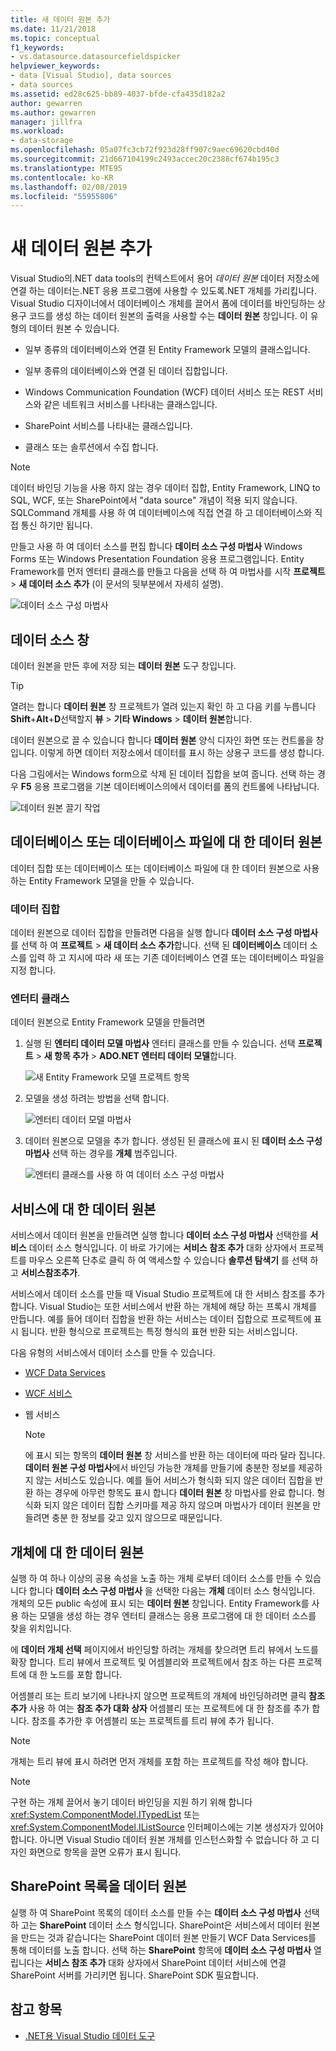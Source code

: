 ```yaml
---
title: 새 데이터 원본 추가
ms.date: 11/21/2018
ms.topic: conceptual
f1_keywords:
- vs.datasource.datasourcefieldspicker
helpviewer_keywords:
- data [Visual Studio], data sources
- data sources
ms.assetid: ed28c625-bb89-4037-bfde-cfa435d182a2
author: gewarren
ms.author: gewarren
manager: jillfra
ms.workload:
- data-storage
ms.openlocfilehash: 05a07fc3cb72f923d28ff907c9aec69620cbd40d
ms.sourcegitcommit: 21d667104199c2493accec20c2388cf674b195c3
ms.translationtype: MTE95
ms.contentlocale: ko-KR
ms.lasthandoff: 02/08/2019
ms.locfileid: "55955806"
---
```

# <a name="add-new-data-sources"></a>새 데이터 원본 추가

Visual Studio의.NET data tools의 컨텍스트에서 용어 *데이터 원본* 데이터 저장소에 연결 하는 데이터는.NET 응용 프로그램에 사용할 수 있도록.NET 개체를 가리킵니다. Visual Studio 디자이너에서 데이터베이스 개체를 끌어서 폼에 데이터를 바인딩하는 상용구 코드를 생성 하는 데이터 원본의 출력을 사용할 수는 **데이터 원본** 창입니다. 이 유형의 데이터 원본 수 있습니다.

- 일부 종류의 데이터베이스와 연결 된 Entity Framework 모델의 클래스입니다.

- 일부 종류의 데이터베이스와 연결 된 데이터 집합입니다.

- Windows Communication Foundation (WCF) 데이터 서비스 또는 REST 서비스와 같은 네트워크 서비스를 나타내는 클래스입니다.

- SharePoint 서비스를 나타내는 클래스입니다.

- 클래스 또는 솔루션에서 수집 합니다.

> [!NOTE]
> 데이터 바인딩 기능을 사용 하지 않는 경우 데이터 집합, Entity Framework, LINQ to SQL, WCF, 또는 SharePoint에서 "data source" 개념이 적용 되지 않습니다. SQLCommand 개체를 사용 하 여 데이터베이스에 직접 연결 하 고 데이터베이스와 직접 통신 하기만 됩니다.

만들고 사용 하 여 데이터 소스를 편집 합니다 **데이터 소스 구성 마법사** Windows Forms 또는 Windows Presentation Foundation 응용 프로그램입니다. Entity Framework를 먼저 엔터티 클래스를 만들고 다음을 선택 하 여 마법사를 시작 **프로젝트** > **새 데이터 소스 추가** (이 문서의 뒷부분에서 자세히 설명).

![데이터 소스 구성 마법사](../data-tools/media/data-source-configuration-wizard.png)

## <a name="data-sources-window"></a>데이터 소스 창

데이터 원본을 만든 후에 저장 되는 **데이터 원본** 도구 창입니다.

> [!TIP]
> 열려는 합니다 **데이터 원본** 창 프로젝트가 열려 있는지 확인 하 고 다음 키를 누릅니다 **Shift**+**Alt**+**D**선택할지 **뷰** > **기타 Windows** > **데이터 원본**합니다.

데이터 원본으로 끌 수 있습니다 합니다 **데이터 원본** 양식 디자인 화면 또는 컨트롤을 창입니다. 이렇게 하면 데이터 저장소에서 데이터를 표시 하는 상용구 코드를 생성 합니다.

다음 그림에서는 Windows form으로 삭제 된 데이터 집합을 보여 줍니다. 선택 하는 경우 **F5** 응용 프로그램을 기본 데이터베이스의에서 데이터를 폼의 컨트롤에 나타납니다.

![데이터 원본 끌기 작업](../data-tools/media/raddata-data-source-drag-operation.png)

## <a name="data-source-for-a-database-or-a-database-file"></a>데이터베이스 또는 데이터베이스 파일에 대 한 데이터 원본

데이터 집합 또는 데이터베이스 또는 데이터베이스 파일에 대 한 데이터 원본으로 사용 하는 Entity Framework 모델을 만들 수 있습니다.

### <a name="dataset"></a>데이터 집합

데이터 원본으로 데이터 집합을 만들려면 다음을 실행 합니다 **데이터 소스 구성 마법사** 를 선택 하 여 **프로젝트** > **새 데이터 소스 추가**합니다. 선택 된 **데이터베이스** 데이터 소스를 입력 하 고 지시에 따라 새 또는 기존 데이터베이스 연결 또는 데이터베이스 파일을 지정 합니다.

### <a name="entity-classes"></a>엔터티 클래스

데이터 원본으로 Entity Framework 모델을 만들려면

1. 실행 된 **엔터티 데이터 모델 마법사** 엔터티 클래스를 만들 수 있습니다. 선택 **프로젝트** > **새 항목 추가** > **ADO.NET 엔터티 데이터 모델**합니다.

   ![새 Entity Framework 모델 프로젝트 항목](../data-tools/media/raddata-new-entity-framework-model-project-item.png)

1. 모델을 생성 하려는 방법을 선택 합니다.

   ![엔터티 데이터 모델 마법사](../data-tools/media/raddata-entity-data-model-wizard.png)

1. 데이터 원본으로 모델을 추가 합니다. 생성된 된 클래스에 표시 된 **데이터 소스 구성 마법사** 선택 하는 경우를 **개체** 범주입니다.

   ![엔터티 클래스를 사용 하 여 데이터 소스 구성 마법사](../data-tools/media/raddata-data-source-configuration-wizard-with-entity-classes.png)

## <a name="data-source-for-a-service"></a>서비스에 대 한 데이터 원본

서비스에서 데이터 원본을 만들려면 실행 합니다 **데이터 소스 구성 마법사** 선택한를 **서비스** 데이터 소스 형식입니다. 이 바로 가기에는 **서비스 참조 추가** 대화 상자에서 프로젝트를 마우스 오른쪽 단추로 클릭 하 여 액세스할 수 있습니다 **솔루션 탐색기** 를 선택 하 고 **서비스참조추가**.

서비스에서 데이터 소스를 만들 때 Visual Studio 프로젝트에 대 한 서비스 참조를 추가 합니다. Visual Studio는 또한 서비스에서 반환 하는 개체에 해당 하는 프록시 개체를 만듭니다. 예를 들어 데이터 집합을 반환 하는 서비스는 데이터 집합으로 프로젝트에 표시 됩니다. 반환 형식으로 프로젝트는 특정 형식의 표현 반환 되는 서비스입니다.

다음 유형의 서비스에서 데이터 소스를 만들 수 있습니다.

- [WCF Data Services](/dotnet/framework/data/wcf/wcf-data-services-overview)

- [WCF 서비스](../data-tools/windows-communication-foundation-services-and-wcf-data-services-in-visual-studio.md)

- 웹 서비스

    > [!NOTE]
    > 에 표시 되는 항목의 **데이터 원본** 창 서비스를 반환 하는 데이터에 따라 달라 집니다. **데이터 원본 구성 마법사**에서 바인딩 가능한 개체를 만들기에 충분한 정보를 제공하지 않는 서비스도 있습니다. 예를 들어 서비스가 형식화 되지 않은 데이터 집합을 반환 하는 경우에 아무런 항목도 표시 합니다 **데이터 원본** 창 마법사를 완료 합니다. 형식화 되지 않은 데이터 집합 스키마를 제공 하지 않으며 마법사가 데이터 원본을 만들려면 충분 한 정보를 갖고 있지 않으므로 때문입니다.

## <a name="data-source-for-an-object"></a>개체에 대 한 데이터 원본

실행 하 여 하나 이상의 공용 속성을 노출 하는 개체 로부터 데이터 소스를 만들 수 있습니다 합니다 **데이터 소스 구성 마법사** 을 선택한 다음는 **개체** 데이터 소스 형식입니다. 개체의 모든 public 속성에 표시 되는 **데이터 원본** 창입니다. Entity Framework를 사용 하는 모델을 생성 하는 경우 엔터티 클래스는 응용 프로그램에 대 한 데이터 소스를 찾을 위치입니다.

에 **데이터 개체 선택** 페이지에서 바인딩할 하려는 개체를 찾으려면 트리 뷰에서 노드를 확장 합니다. 트리 뷰에서 프로젝트 및 어셈블리와 프로젝트에서 참조 하는 다른 프로젝트에 대 한 노드를 포함 합니다.

어셈블리 또는 트리 보기에 나타나지 않으면 프로젝트의 개체에 바인딩하려면 클릭 **참조 추가** 사용 하 여는 **참조 추가 대화 상자** 어셈블리 또는 프로젝트에 대 한 참조를 추가 합니다. 참조를 추가한 후 어셈블리 또는 프로젝트를 트리 뷰에 추가 됩니다.

> [!NOTE]
> 개체는 트리 뷰에 표시 하려면 먼저 개체를 포함 하는 프로젝트를 작성 해야 합니다.

> [!NOTE]
> 구현 하는 개체 끌어서 놓기 데이터 바인딩을 지원 하기 위해 합니다 <xref:System.ComponentModel.ITypedList> 또는 <xref:System.ComponentModel.IListSource> 인터페이스에는 기본 생성자가 있어야 합니다. 아니면 Visual Studio 데이터 원본 개체를 인스턴스화할 수 없습니다 하 고 디자인 화면으로 항목을 끌면 오류가 표시 됩니다.

## <a name="data-source-for-a-sharepoint-list"></a>SharePoint 목록을 데이터 원본

실행 하 여 SharePoint 목록의 데이터 소스를 만들 수는 **데이터 소스 구성 마법사** 선택 하 고는 **SharePoint** 데이터 소스 형식입니다. SharePoint은 서비스에서 데이터 원본을 만드는 것과 같습니다는 SharePoint 데이터 원본 만들기 WCF Data Services를 통해 데이터를 노출 합니다. 선택 하는 **SharePoint** 항목에 **데이터 소스 구성 마법사** 열립니다는 **서비스 참조 추가** 대화 상자에서 SharePoint 데이터 서비스에 연결 SharePoint 서버를 가리키면 됩니다. SharePoint SDK 필요합니다.

## <a name="see-also"></a>참고 항목

- [.NET용 Visual Studio 데이터 도구](../data-tools/visual-studio-data-tools-for-dotnet.md)